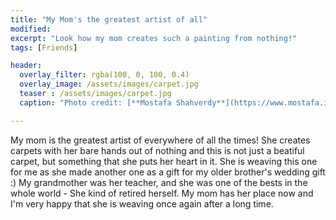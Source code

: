 ```yaml
---
title: "My Mom's the greatest artist of all"
modified:
excerpt: "Look how my mom creates such a painting from nothing!"
tags: [Friends]

header:
  overlay_filter: rgba(100, 0, 100, 0.4)
  overlay_image: /assets/images/carpet.jpg
  teaser : /assets/images/carpet.jpg
  caption: "Photo credit: [**Mostafa Shahverdy**](https://www.mostafa.info)"

---
```


My mom is the greatest artist of everywhere of all the times! She creates carpets with her bare hands 
out of nothing and this is not just a beatiful carpet, but something that she puts her heart in it. 
She is weaving this one for me as she made another one as a gift for my older brother's wedding gift :) 
My grandmother was her teacher, and she was one of the bests in the whole world - She kind of retired herself.
My mom has her place now and I'm very happy that she is weaving once again after a long time.
